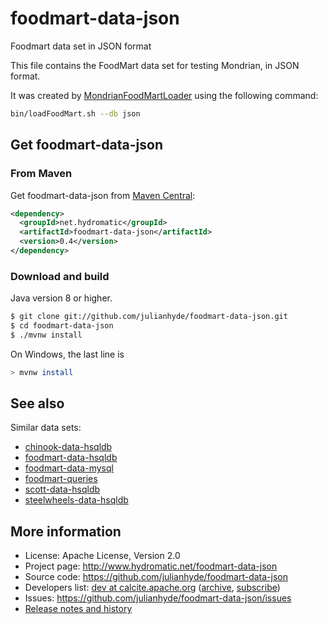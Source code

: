 # foodmart-data-json
Foodmart data set in JSON format

This file contains the FoodMart data set for testing Mondrian, in JSON
format.

It was created by
[MondrianFoodMartLoader](http://mondrian.pentaho.com/api/mondrian/test/loader/MondrianFoodMartLoader.html)
using the following command:

```bash
bin/loadFoodMart.sh --db json
```

## Get foodmart-data-json

### From Maven

Get foodmart-data-json from
<a href="https://search.maven.org/#search%7Cga%7C1%7Cg%3Anet.hydromatic%20a%3Afoodmart-data-json">Maven Central</a>:

```xml
<dependency>
  <groupId>net.hydromatic</groupId>
  <artifactId>foodmart-data-json</artifactId>
  <version>0.4</version>
</dependency>
```

### Download and build

Java version 8 or higher.

```bash
$ git clone git://github.com/julianhyde/foodmart-data-json.git
$ cd foodmart-data-json
$ ./mvnw install
```

On Windows, the last line is

```bash
> mvnw install
```

## See also

Similar data sets:
* [chinook-data-hsqldb](https://github.com/julianhyde/chinook-data-hsqldb)
* [foodmart-data-hsqldb](https://github.com/julianhyde/foodmart-data-hsqldb)
* [foodmart-data-mysql](https://github.com/julianhyde/foodmart-data-mysql)
* [foodmart-queries](https://github.com/julianhyde/foodmart-queries)
* [scott-data-hsqldb](https://github.com/julianhyde/scott-data-hsqldb)
* [steelwheels-data-hsqldb](https://github.com/julianhyde/steelwheels-data-hsqldb)

## More information

* License: Apache License, Version 2.0
* Project page: http://www.hydromatic.net/foodmart-data-json
* Source code: https://github.com/julianhyde/foodmart-data-json
* Developers list:
  <a href="mailto:dev@calcite.apache.org">dev at calcite.apache.org</a>
  (<a href="http://mail-archives.apache.org/mod_mbox/calcite-dev/">archive</a>,
  <a href="mailto:dev-subscribe@calcite.apache.org">subscribe</a>)
* Issues: https://github.com/julianhyde/foodmart-data-json/issues
* <a href="HISTORY.md">Release notes and history</a>
